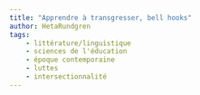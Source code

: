```yaml
---
title: "Apprendre à transgresser, bell hooks"
author: HetaRundgren
tags:
    - littérature/linguistique
    - sciences de l'éducation
    - époque contemporaine
    - luttes
    - intersectionnalité
---
```

